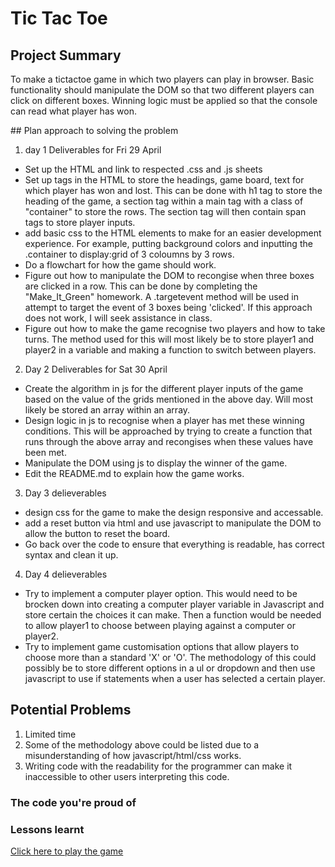 # Tic Tac Toe 
## Project Summary
<p>
To make a tictactoe game in which two players can play in browser. Basic functionality should manipulate the DOM so that two different players can click on different boxes. Winning logic must be applied so that the console can read what player has won.
</p>
## Plan approach to solving the problem

1. day 1 Deliverables for Fri 29 April 
- Set up the HTML and link to respected .css and .js sheets
- Set up tags in the HTML to store the headings, game board, text for which player has won and lost. This can be done with h1 tag to store the                heading of the game, a section tag within a main tag with a class of "container" to store the rows. The section tag will then contain span tags            to store player inputs. 
- add basic css to the HTML elements to make for an easier development experience. For example, putting background colors and inputting the                  .container to display:grid of 3 coloumns by 3 rows.
- Do a flowchart for how the game should work.
- Figure out how to manipulate the DOM to recongise when three boxes are clicked in a row. This can be done by completing the "Make_It_Green"                homework. A .targetevent method will be used in attempt to target the event of 3 boxes being 'clicked'. If this approach does not work, I will seek assistance in class.
- Figure out how to make the game recognise two players and how to take turns. The method used for this will most likely be to store player1 and player2 in a variable and making a function to switch between players.

2. Day 2 Deliverables for Sat 30 April
- Create the algorithm in js for the different player inputs of the game based on the value of the grids mentioned in the above day. Will most likely be stored an array within an array.
- Design logic in js to recognise when a player has met these winning conditions. This will be approached by trying to create a function that runs through the above array and recongises when these values have been met.
- Manipulate the DOM using js to display the winner of the game. 
- Edit the README.md to explain how the game works.

3. Day 3 delieverables
- design css for the game to make the design responsive and accessable.
- add a reset button via html and use javascript to manipulate the DOM to allow the button to reset the board.
- Go back over the code to ensure that everything is readable, has correct syntax and clean it up. 

4. Day 4 delieverables
 - Try to implement a computer player option. This would need to be brocken down into creating a computer player variable in Javascript and store certain the choices it can make. Then a function would be needed to allow player1 to choose between playing against a computer or player2.
 - Try to implement game customisation options that allow players to choose more than a standard 'X' or 'O'. The methodology of this could possibly be to store different options in a ul or dropdown and then use javascript to use if statements when a user has selected a certain player. 
 
 ## Potential Problems
 1. Limited time
 2. Some of the methodology above could be listed due to a misunderstanding of how javascript/html/css works. 
 3. Writing code with the readability for the programmer can make it inaccessible to other users interpreting this code. 

### The code you're proud of
### Lessons learnt
<a href= "https://geoph88.github.io/tic-tac-toe/">Click here to play the game</a>
